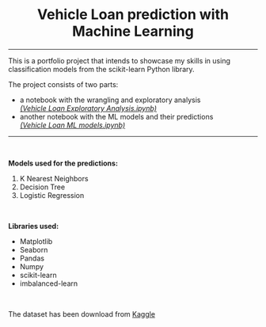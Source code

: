 <center> <h1> Vehicle Loan prediction with Machine Learning </h1> </center>

---
This is a portfolio project that intends to showcase my skills in using classification models from the scikit-learn Python library.
 <br>

The project consists of two parts:
+ a notebook with the wrangling and exploratory analysis<br>
    [*(Vehicle Loan Exploratory Analysis.ipynb)*](../blob/master/Vehicle-Loan-Exploratory-Analysis.ipynb)
+ another notebook with the ML models and their predictions<br>
    [*(Vehicle Loan ML models.ipynb)*](../blob/master/Vehicle-Loan-ML-models.ipynb)

___

<br>

**Models used for the predictions:**
1. K Nearest Neighbors
2. Decision Tree
3. Logistic Regression

<br>

**Libraries used:**
+ Matplotlib
+ Seaborn
+ Pandas
+ Numpy
+ scikit-learn
+ imbalanced-learn


<br>

The dataset has been download from [Kaggle](https://www.kaggle.com/avikpaul4u/vehicle-loan-default-prediction)
